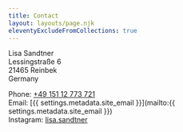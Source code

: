 ```yaml
---
title: Contact
layout: layouts/page.njk
eleventyExcludeFromCollections: true
---
```


Lisa Sandtner\
Lessingstraße 6\
21465 Reinbek\
Germany

Phone: [+49 151 12 773 721](tel:+4915112773721)\
Email: [{{ settings.metadata.site_email }}](mailto:{{ settings.metadata.site_email }})\
Instagram: <a href="https://instagram.com/lisa.sandtner" target="_blank" rel="noopener">lisa.sandtner</a>
